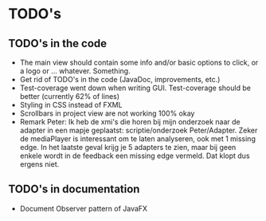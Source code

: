 # TODO's

## TODO's in the code
* The main view should contain some info and/or basic options to click, or a logo or ... whatever. Something.
* Get rid of TODO's in the code (JavaDoc, improvements, etc.)
* Test-coverage went down when writing GUI. Test-coverage should be better (currently 62% of lines)
* Styling in CSS instead of FXML
* Scrollbars in project view are not working 100% okay
* Remark Peter: Ik heb de xmi's die horen bij mijn onderzoek naar de adapter in een mapje geplaatst: 
  scriptie/onderzoek Peter/Adapter. Zeker de mediaPlayer is interessant om te laten analyseren, ook met 
  1 missing edge. In het laatste geval krijg je 5 adapters te zien, maar bij geen enkele wordt in de 
  feedback een missing edge vermeld. Dat klopt dus ergens niet.

## TODO's in documentation 
* Document Observer pattern of JavaFX
